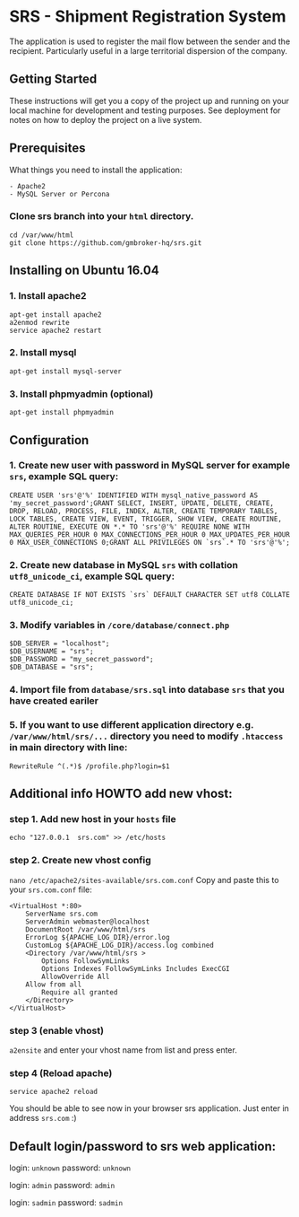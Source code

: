 # SRS - Shipment Registration System

The application is used to register the mail flow between the sender and the recipient. Particularly useful in a large territorial dispersion of the company.

## Getting Started

These instructions will get you a copy of the project up and running on your local machine for development and testing purposes.
See deployment for notes on how to deploy the project on a live system.

## Prerequisites

What things you need to install the application:
```
- Apache2
- MySQL Server or Percona
```

### Clone srs branch into your `html` directory.
```
cd /var/www/html
git clone https://github.com/gmbroker-hq/srs.git
```

## Installing on Ubuntu 16.04

### 1. Install apache2
```
apt-get install apache2
a2enmod rewrite
service apache2 restart
```
### 2. Install mysql
```
apt-get install mysql-server
```
### 3. Install phpmyadmin (optional)
```
apt-get install phpmyadmin
```

## Configuration

### 1. Create new user with password in MySQL server for example `srs`, example SQL query:
```
CREATE USER 'srs'@'%' IDENTIFIED WITH mysql_native_password AS 'my_secret_password';GRANT SELECT, INSERT, UPDATE, DELETE, CREATE, DROP, RELOAD, PROCESS, FILE, INDEX, ALTER, CREATE TEMPORARY TABLES, LOCK TABLES, CREATE VIEW, EVENT, TRIGGER, SHOW VIEW, CREATE ROUTINE, ALTER ROUTINE, EXECUTE ON *.* TO 'srs'@'%' REQUIRE NONE WITH MAX_QUERIES_PER_HOUR 0 MAX_CONNECTIONS_PER_HOUR 0 MAX_UPDATES_PER_HOUR 0 MAX_USER_CONNECTIONS 0;GRANT ALL PRIVILEGES ON `srs`.* TO 'srs'@'%';
```

### 2. Create new database in MySQL `srs` with collation `utf8_unicode_ci`, example SQL query:
```
CREATE DATABASE IF NOT EXISTS `srs` DEFAULT CHARACTER SET utf8 COLLATE utf8_unicode_ci;
```

### 3. Modify variables in `/core/database/connect.php`
```
$DB_SERVER = "localhost";
$DB_USERNAME = "srs";
$DB_PASSWORD = "my_secret_password";
$DB_DATABASE = "srs";
```

### 4. Import file from `database/srs.sql` into database `srs` that you have created eariler

### 5. If you want to use different application directory e.g. `/var/www/html/srs/...` directory you need to modify `.htaccess` in main directory with line:
```
RewriteRule ^(.*)$ /profile.php?login=$1
```

## Additional info HOWTO add new vhost:

### step 1. Add new host in your `hosts` file
`echo "127.0.0.1  srs.com" >> /etc/hosts`

### step 2. Create new vhost config
`nano /etc/apache2/sites-available/srs.com.conf`
Copy and paste this to your `srs.com.conf` file:
```
<VirtualHost *:80>
	ServerName srs.com
	ServerAdmin webmaster@localhost
	DocumentRoot /var/www/html/srs
	ErrorLog ${APACHE_LOG_DIR}/error.log
	CustomLog ${APACHE_LOG_DIR}/access.log combined
    <Directory /var/www/html/srs >
        Options FollowSymLinks
        Options Indexes FollowSymLinks Includes ExecCGI
        AllowOverride All
	Allow from all
        Require all granted
    </Directory>
</VirtualHost>
```

### step 3 (enable vhost)
`a2ensite`
and enter your vhost name from list and press enter.

### step 4 (Reload apache)
`service apache2 reload`

You should be able to see now in your browser srs application. Just enter in address `srs.com` :)

## Default login/password to srs web application:
login: `unknown`
password: `unknown`

login: `admin`
password: `admin`

login: `sadmin`
password: `sadmin`
